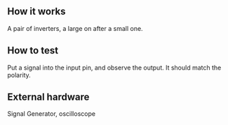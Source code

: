 <!---

This file is used to generate your project datasheet. Please fill in the information below and delete any unused
sections.

You can also include images in this folder and reference them in the markdown. Each image must be less than
512 kb in size, and the combined size of all images must be less than 1 MB.
-->

## How it works

A pair of inverters, a large on after a small one.

## How to test

Put a signal into the input pin, and observe the output. It should match the polarity. 

## External hardware

Signal Generator, oscilloscope 
